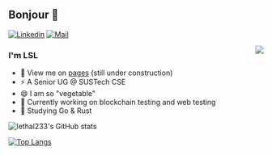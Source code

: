 ## Bonjour 👋 

[![Linkedin](https://img.shields.io/badge/-LinkedIn-1568BF?style=flat-square&logo=Linkedin&logoColor=white)](https://www.linkedin.com/in/%E8%AF%97%E9%BE%99-%E9%BB%8E-675055220/)
[![Mail](https://img.shields.io/badge/-leemdragon233@yahoo.com-c14438?style=flat&logo=Yahoo&logoColor=white&link=mailto:leemdragon233@yahoo.com)](mailto:leemdragon233@yahoo.com)

<img align="right" src="https://visitor-badge.glitch.me/badge?page_id=lethal233" />



### I'm LSL
- 💬 View me on [pages](https://lethal233.github.io) (still under construction)
- ⚡ A Senior UG @ SUSTech CSE
- 😄 I am so "vegetable"
- 🔭 Currently working on blockchain testing and web testing
- 🌱 Studying Go & Rust


<!-- [![lethal233's GitHub stats](https://github-readme-stats.vercel.app/api?username=lethal233&count_private=true&theme=tokyonight&show_icons=true)](https://github.com/anuraghazra/github-readme-stats)
 -->
![lethal233's GitHub stats](https://github-readme-stats.vercel.app/api?username=lethal233&count_private=true&bg_color=40,C7EDE9,AFD7ED&title_color=458994&text_color=14446A&show_icons=true)

[![Top Langs](https://github-readme-stats.vercel.app/api/top-langs/?username=lethal233&layout=compact&hide=VHDL,Coq)](https://github.com/anuraghazra/github-readme-stats)

<!--
**lethal233/lethal233** is a ✨ _special_ ✨ repository because its `README.md` (this file) appears on your GitHub profile.

Here are some ideas to get you started:

- 🔭 I’m currently working on ...
- 🌱 I’m currently learning ...
- 👯 I’m looking to collaborate on ...
- 🤔 I’m looking for help with ...
- 💬 Ask me about ...
- 📫 How to reach me: ...
- 😄 Pronouns: ...
- ⚡ Fun fact: ...
-->
